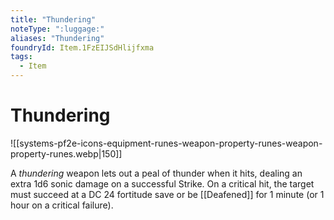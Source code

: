 ```yaml
---
title: "Thundering"
noteType: ":luggage:"
aliases: "Thundering"
foundryId: Item.1FzEIJSdHlijfxma
tags:
  - Item
---
```


# Thundering
![[systems-pf2e-icons-equipment-runes-weapon-property-runes-weapon-property-runes.webp|150]]

A _thundering_ weapon lets out a peal of thunder when it hits, dealing an extra 1d6 sonic damage on a successful Strike. On a critical hit, the target must succeed at a DC 24 fortitude save or be [[Deafened]] for 1 minute (or 1 hour on a critical failure).
